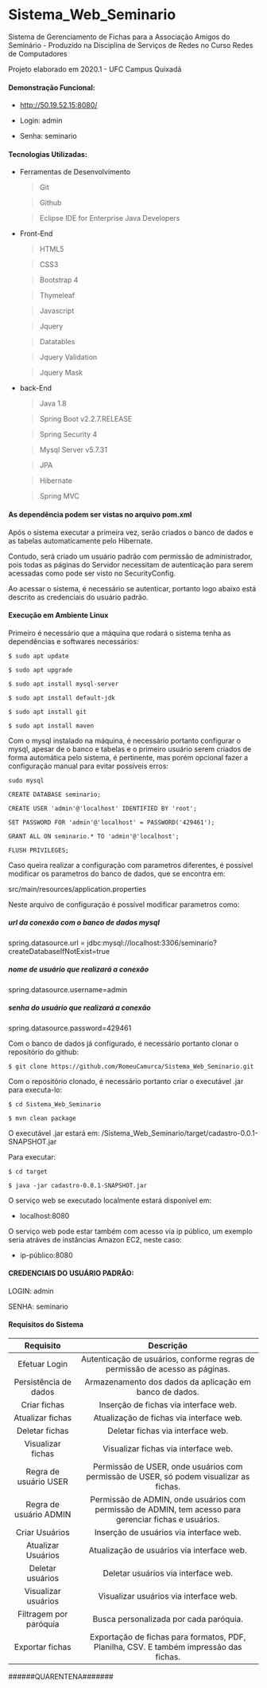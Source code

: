 # Sistema_Web_Seminario

Sistema de Gerenciamento de Fichas para a Associação Amigos do Seminário - Produzido na Disciplina de Serviços de Redes no Curso Redes de Computadores

Projeto elaborado em 2020.1 - UFC Campus Quixadá

#### Demonstração Funcional:

  * http://50.19.52.15:8080/

  * Login: admin

  * Senha: seminario

#### Tecnologias Utilizadas:

  * Ferramentas de Desenvolvimento
    > Git
  
    > Github
  
    > Eclipse IDE for Enterprise Java Developers
    
  * Front-End
   
    > HTML5
    
    > CSS3
    
    > Bootstrap 4
    
    > Thymeleaf
    
    > Javascript
    
    > Jquery
    
    > Datatables
    
    > Jquery Validation
    
    > Jquery Mask
    
  * back-End
  
    > Java 1.8
    
    > Spring Boot v2.2.7.RELEASE
    
    > Spring Security 4 
    
    > Mysql Server v5.7.31
    
    > JPA
    
    > Hibernate
    
    > Spring MVC
    
  #### As dependência podem ser vistas no arquivo pom.xml
  
  Após o sistema executar a primeira vez, serão criados o banco de dados e as tabelas automaticamente pelo Hibernate. 
  
  Contudo, será criado um usuário padrão com permissão de administrador, pois todas as páginas do Servidor necessitam
  de autenticação para serem acessadas como pode ser visto no SecurityConfig.
  
  Ao acessar o sistema, é necessário se autenticar, portanto logo abaixo está descrito as credenciais do usuário padrão.
  
  #### Execução em Ambiente Linux
  
  Primeiro é necessário que a máquina que rodará o sistema tenha as dependências e softwares necessários:
  
  `$ sudo apt update`
  
  `$ sudo apt upgrade`
  
  `$ sudo apt install mysql-server`
  
  `$ sudo apt install default-jdk`
  
  `$ sudo apt install git`
  
  `$ sudo apt install maven`
  
  Com o mysql instalado na máquina, é necessário portanto configurar o mysql, apesar de o banco e tabelas e o primeiro usuário serem criados
  de forma automática pelo sistema, é pertinente, mas porém opcional fazer a configuração manual para evitar possíveis erros:
  
  `sudo mysql`
  
  `CREATE DATABASE seminario;`
  
  `CREATE USER 'admin'@'localhost' IDENTIFIED BY 'root';`
  
  `SET PASSWORD FOR 'admin'@'localhost' = PASSWORD('429461');`
  
  `GRANT ALL ON seminario.* TO 'admin'@'localhost';`
  
  `FLUSH PRIVILEGES;`
  
  Caso queira realizar a configuração com parametros diferentes, é possível modificar os parametros do banco de dados, que se encontra em:
  
  src/main/resources/application.properties
  
  Neste arquivo de configuração é possível modificar parametros como:
  
  ##### url da conexão com o banco de dados mysql
  spring.datasource.url = jdbc:mysql://localhost:3306/seminario?createDatabaseIfNotExist=true
 
  ##### nome de usuário que realizará a conexão
  spring.datasource.username=admin
  
  ##### senha do usuário que realizará a conexão
  spring.datasource.password=429461
  
  Com o banco de dados já configurado, é necessário portanto clonar o repositório do github:
  
  `$ git clone https://github.com/RomeuCamurca/Sistema_Web_Seminario.git`
  
  Com o repositório clonado, é necessário portanto criar o executável .jar para executa-lo:
  
  `$ cd Sistema_Web_Seminario`
  
  `$ mvn clean package`
  
  O executável .jar estará em: /Sistema_Web_Seminario/target/cadastro-0.0.1-SNAPSHOT.jar
  
  Para executar:
  
  `$ cd target`
  
  `$ java -jar cadastro-0.0.1-SNAPSHOT.jar`
  
  O serviço web se executado localmente estará disponível em: 
  
  * localhost:8080
  
  O serviço web pode estar também com acesso via ip público, um exemplo seria atráves de instâncias Amazon EC2, neste caso:
  
  * ip-público:8080
  
  
  #### CREDENCIAIS DO USUÁRIO PADRÃO:
  LOGIN: admin
  
  SENHA: seminario
  
#### Requisitos do Sistema

Requisito | Descrição 
:----------: | :---------:
Efetuar Login | Autenticação de usuários, conforme regras de permissão de acesso as páginas.
Persistência de dados | Armazenamento dos dados da aplicação em banco de dados. 
Criar fichas | Inserção de fichas via interface web.
Atualizar fichas | Atualização de fichas via interface web.
Deletar fichas | Deletar fichas via interface web.
Visualizar fichas | Visualizar fichas via interface web.
Regra de usuário USER | Permissão de USER, onde usuários com permissão de USER, só podem visualizar as fichas.
Regra de usuário ADMIN | Permissão de ADMIN, onde usuários com permissão de ADMIN, tem acesso para gerenciar fichas e usuários.
Criar Usuários | Inserção de usuários via interface web.
Atualizar Usuários | Atualização de usuários via interface web.
Deletar usuários | Deletar usuários via interface web.
Visualizar usuários | Visualizar usuários via interface web.
Filtragem por paróquia | Busca personalizada por cada paróquia.
Exportar fichas | Exportação de fichas para formatos, PDF, Planilha, CSV. E também impressão das fichas.  
  
  

    
######QUARENTENA#######    
    
    
